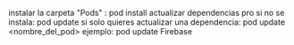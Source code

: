 instalar la carpeta "Pods" : pod install
actualizar dependencias pro si no se instala: pod update
si solo quieres actualizar una dependencia: pod update <nombre_del_pod>
ejemplo: pod update Firebase
